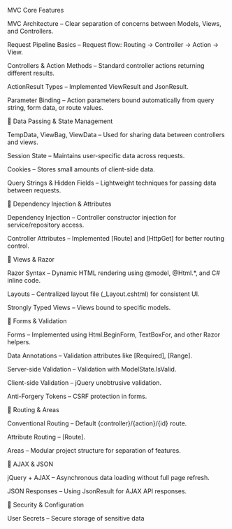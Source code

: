 MVC Core Features

MVC Architecture – Clear separation of concerns between Models, Views, and Controllers.

Request Pipeline Basics – Request flow: Routing → Controller → Action → View.

Controllers & Action Methods – Standard controller actions returning different results.

ActionResult Types – Implemented ViewResult and JsonResult.

Parameter Binding – Action parameters bound automatically from query string, form data, or route values.

🔹 Data Passing & State Management

TempData, ViewBag, ViewData – Used for sharing data between controllers and views.

Session State – Maintains user-specific data across requests.

Cookies – Stores small amounts of client-side data.

Query Strings & Hidden Fields – Lightweight techniques for passing data between requests.

🔹 Dependency Injection & Attributes

Dependency Injection – Controller constructor injection for service/repository access.

Controller Attributes – Implemented [Route] and [HttpGet] for better routing control.

🔹 Views & Razor

Razor Syntax – Dynamic HTML rendering using @model, @Html.*, and C# inline code.

Layouts – Centralized layout file (_Layout.cshtml) for consistent UI.

Strongly Typed Views – Views bound to specific models.

🔹 Forms & Validation

Forms – Implemented using Html.BeginForm, TextBoxFor, and other Razor helpers.

Data Annotations – Validation attributes like [Required], [Range].

Server-side Validation – Validation with ModelState.IsValid.

Client-side Validation – jQuery unobtrusive validation.

Anti-Forgery Tokens – CSRF protection in forms.

🔹 Routing & Areas

Conventional Routing – Default {controller}/{action}/{id} route.

Attribute Routing – [Route].

Areas – Modular project structure for separation of features.

🔹 AJAX & JSON

jQuery + AJAX – Asynchronous data loading without full page refresh.

JSON Responses – Using JsonResult for AJAX API responses.

🔹 Security & Configuration

User Secrets – Secure storage of sensitive data 